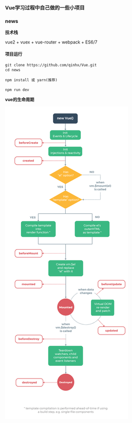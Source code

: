 ### 			Vue学习过程中自己做的一些小项目

### news

**技术栈** 

vue2 + vuex + vue-router + webpack + ES6/7

#### 项目运行

```
git clone https://github.com/qinhx/Vue.git
cd news

npm install 或 yarn(推荐)

npm run dev
```

**vue的生命周期** 

![cycle](./images/lifecycle.png)

